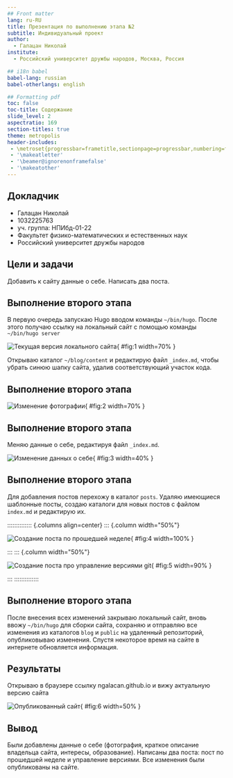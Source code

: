 ```yaml
---
## Front matter
lang: ru-RU
title: Презентация по выполнению этапа №2
subtitle: Индивидуальный проект
author:
  - Галацан Николай
institute:
  - Российский университет дружбы народов, Москва, Россия

## i18n babel
babel-lang: russian
babel-otherlangs: english

## Formatting pdf
toc: false
toc-title: Содержание
slide_level: 2
aspectratio: 169
section-titles: true
theme: metropolis
header-includes:
 - \metroset{progressbar=frametitle,sectionpage=progressbar,numbering=fraction}
 - '\makeatletter'
 - '\beamer@ignorenonframefalse'
 - '\makeatother'
---
```


## Докладчик

  * Галацан Николай
  * 1032225763
  * уч. группа: НПИбд-01-22
  * Факультет физико-математических и естественных наук
  * Российский университет дружбы народов


## Цели и задачи

Добавить к сайту данные о себе. Написать два поста.

## Выполнение второго этапа

В первую очередь запускаю Hugo вводом команды `~/bin/hugo`. После этого получаю ссылку на локальный сайт с помощью команды `~/bin/hugo server` 

![Текущая версия локального сайта](image/1.png){ #fig:1 width=70% }

Открываю каталог `~/blog/content` и редактирую файл `_index.md`, чтобы убрать синюю шапку сайта, удалив соответствующий участок кода. 


## Выполнение второго этапа

![Изменение фотографии](image/2.png){ #fig:2 width=70% }

## Выполнение второго этапа

Меняю данные о себе, редактируя файл `_index.md`. 

![Изменение данных о себе](image/3.png){ #fig:3 width=40% }

## Выполнение второго этапа

Для добавления постов перехожу в каталог `posts`. Удаляю имеющиеся шаблонные посты, создаю каталоги для новых постов с файлом `index.md` и редактирую их.

:::::::::::::: {.columns align=center}
::: {.column width="50%"}

![Создание поста по прошедшей неделе](image/4.png){ #fig:4 width=100% }

:::
::: {.column width="50%"}

![Создание поста про управление версиями git](image/5.png){ #fig:5 width=90% }

:::
::::::::::::::

## Выполнение второго этапа

После внесения всех изменений закрываю локальный сайт, вновь ввожу `~/bin/hugo` для сборки сайта, сохраняю и отправляю все изменения из каталогов `blog` и `public` на удаленный репозиторий, опубликовываю изменения. Спустя некоторое время на сайте в интернете обновляется информация.

## Результаты

Открываю в браузере ссылку ngalacan.github.io и вижу актуальную версию сайта

![Опубликованный сайт](image/6.png){ #fig:6 width=50% }


## Вывод

Были добавлены данные о себе (фотография, краткое описание владельца сайта, интересы, образование). Написаны два поста: пост по прошедшей неделе и управление версиями. Все изменения были опубликованы на сайте.

